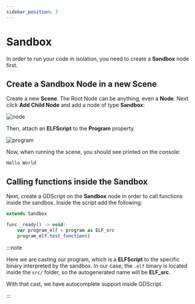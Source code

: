 ```yaml
---
sidebar_position: 3
---
```


# Sandbox

In order to run your code in isolation, you need to create a **Sandbox** node first. 

## Create a Sandbox Node in a new Scene

Create a new **Scene**. The Root Node can be anything, even a **Node**. Next click **Add Child Node** and add a node of type **Sandbox**:

![node](/img/sandbox/node.png)

Then, attach an **ELFScript** to the **Program** property.

![program](/img/sandbox/program.png)

Now, when running the scene, you should see printed on the console:

```
Hello World
```

## Calling functions inside the Sandbox

Next, create a GDScript on the **Sandbox** node in order to call functions inside the sandbox. Inside the script add the following:

```js
extends Sandbox

func _ready() -> void:
	var program_elf = program as ELF_src
	program_elf.test_function()

```

:::note

Here we are casting our program, which is a **ELFScript** to the specific binary interpreted by the sandbox. In our case, the `.elf` binary is located inside the `src/` folder, so the autogenerated name will be **ELF_src**.

With that cast, we have autocomplete support inside GDScript.

:::
